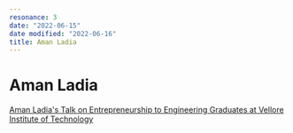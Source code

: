 ```yaml
---
resonance: 3
date: "2022-06-15"
date modified: "2022-06-16"
title: Aman Ladia
---
```


# Aman Ladia
[Aman Ladia's Talk on Entrepreneurship to Engineering Graduates at Vellore Institute of Technology](https://youtube.com/watch?v=eQU2x4FlOk0&feature=share)
